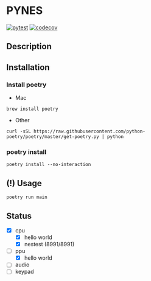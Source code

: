 # PYNES
[![pytest](https://github.com/ryotaroAAA/pynes/actions/workflows/pytest.yml/badge.svg)](https://github.com/ryotaroAAA/pynes/actions/workflows/pytest.yml)
[![codecov](https://codecov.io/gh/ryotaroAAA/pynes/branch/main/graph/badge.svg?token=7PF98W2JPI)](https://codecov.io/gh/ryotaroAAA/pynes)
## Description
## Installation
### Install poetry
- Mac
```
brew install poetry
```

- Other
```
curl -sSL https://raw.githubusercontent.com/python-poetry/poetry/master/get-poetry.py | python
```

### poetry install
```
poetry install --no-interaction
```

## (!) Usage
```
poetry run main
```

## Status
- [x] cpu
  - [x] hello world 
  - [x] nestest (8991/8991) 
- [ ] ppu
  - [x] hello world  
- [ ] audio
- [ ] keypad
